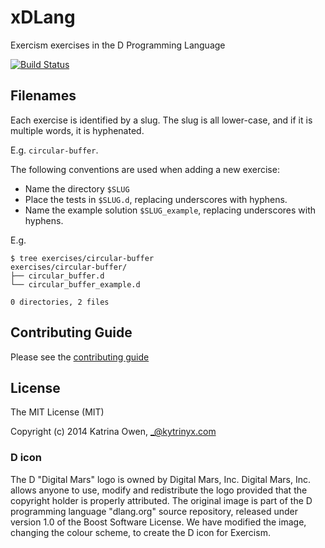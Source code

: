 # xDLang

Exercism exercises in the D Programming Language

[![Build Status](https://travis-ci.org/exercism/xdlang.svg?branch=master)](https://travis-ci.org/exercism/xdlang)

## Filenames

Each exercise is identified by a slug.
The slug is all lower-case, and if it is multiple words, it is hyphenated.

E.g. `circular-buffer`.

The following conventions are used when adding a new exercise:

* Name the directory `$SLUG`
* Place the tests in `$SLUG.d`, replacing underscores with hyphens.
* Name the example solution `$SLUG_example`, replacing underscores with hyphens.

E.g.

```
$ tree exercises/circular-buffer
exercises/circular-buffer/
├── circular_buffer.d
└── circular_buffer_example.d

0 directories, 2 files
```

## Contributing Guide

Please see the [contributing guide](https://github.com/exercism/x-api/blob/master/CONTRIBUTING.md#the-exercise-data)

## License

The MIT License (MIT)

Copyright (c) 2014 Katrina Owen, _@kytrinyx.com

### D icon
The D "Digital Mars" logo is owned by Digital Mars, Inc. Digital Mars, Inc. allows anyone to use, modify and redistribute the logo provided that the copyright holder is properly attributed. The original image is part of the D programming language "dlang.org" source repository, released under version 1.0 of the Boost Software License. We have modified the image, changing the colour scheme, to create the D icon for Exercism.